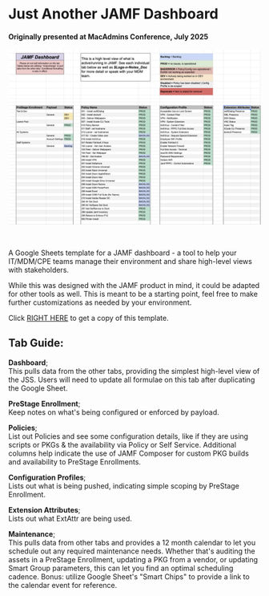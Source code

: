 # Just Another JAMF Dashboard
#### Originally presented at MacAdmins Conference, July 2025

![Screenshot of the Dashboard.](/images/dashboard-screenshot.png)

<br>

A Google Sheets template for a JAMF dashboard - a tool to help your IT/MDM/CPE teams manage their environment and share high-level views with stakeholders.

While this was designed with the JAMF product in mind, it could be adapted for other tools as well. This is meant to be a starting point, feel free to make further customizations as needed by your environment.

Click [RIGHT HERE](https://docs.google.com/spreadsheets/d/1nmYL8qkzL67wd4P0dxh9Rbt_cPxx0PNoQxEh10dcYZ8/template/preview) to get a copy of this template.

## Tab Guide:
**Dashboard**; <br> This pulls data from the other tabs, providing the simplest high-level view of the JSS. Users will need to update all formulae on this tab after duplicating the Google Sheet. 

**PreStage Enrollment**; <br> Keep notes on what's being configured or enforced by payload.

**Policies**; <br> List out Policies and see some configuration details, like if they are using scripts or PKGs & the availability via Policy or Self Service. Additional columns help indicate the use of JAMF Composer for custom PKG builds and availability to PreStage Enrollments.

**Configuration Profiles**; <br> Lists out what is being pushed, indicating simple scoping by PreStage Enrollment. 

**Extension Attributes**; <br> Lists out what ExtAttr are being used. 

**Maintenance**; <br> This pulls data from other tabs and provides a 12 month calendar to let you schedule out any required maintenance needs. Whether that's auditing the assets in a PreStage Enrollment, updating a PKG from a vendor, or updating Smart Group parameters, this can let you find an optimal scheduling cadence. Bonus: utilize Google Sheet's "Smart Chips" to provide a link to the calendar event for reference. 
